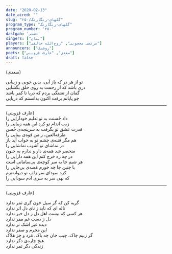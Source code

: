 ```yaml
---
date: "2020-02-13"
date_aired: ""
slug: "گلهای-رنگارنگ/۲۵۰"
program_type: "گلهای-رنگارنگ"
program_number: '۲۵۰'
dastgah: 'دشتی'
singers: ["بنان"]
players: ["مرتضی محجوبی", "روح‌الله خالقی"]
announcers: ["روشنک"]
poets: ["سعدی", "عارف قزوینی"]
draft: false
---
```


(سعدی)  

تو از هر در که باز آیی، بدین خوبی و زیبایی  
دری باشد که از رحمت به روی خلق بگشایی  
گمان از تشنگی بردم که دریا تا کمر باشد  
چو پایانم برفت اکنون بدانستم که دریایی  
 
---  
(عارف قزوینی)  
داد  حُسنت به تو تعلیم خودآرایی را  
زیب اندام تو کرد این همه زیبایی را  
قدرت عشق تو بگرفت به سرپنجه‌ی حُسن  
طرفه‌العین، ز من قوه‌ی بینایی را  
هم مگر فتنه‌ی چشم تو به خواب آید باز  
در تماشای تو آشوب تماشایی را  
منحصر شد همه‌ی دار و ندارم به جنون  
در چه ره خرج کنم این همه دارایی را  
هر شبم جا به سر کوچه‌ی بی‌سامانی است  
با چنین جا چه خورم غصه‌ی بی‌جایی را  
کرد سودای سر زلف تو دیوانه‌ترم  
که نهی سر به سری آدم سودایی را  

---  
(عارف قزوینی)  

گریه کن که گر سیل خون گری ثمر ندارد  
ناله ای که ناید ز نای دل اثر ندارد  
هر کسی که نیست اهل دل ز دل خبر ندارد  
دل ز دست غم مفر ندارد  
دیده غیر اشک تر ندارد  
این محرم و صفر ندارد  
گر زنیم چاک، جِیب جان چه باک، مَرد و جز هلاک  
هیچ چاره‌ی دگر ندارد  
زندگی دگر ثمر ندارد  
